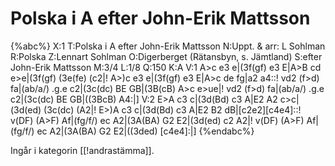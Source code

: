 # Polska i A efter John-Erik Mattsson

{%abc%}
X:1
T:Polska i A efter John-Erik Mattsson
N:Uppt. & arr: L Sohlman
R:Polska
Z:Lennart Sohlman
O:Digerberget (Rätansbyn, s. Jämtland)
S:efter John-Erik Mattsson
M:3/4
L:1/8
Q:150
K:A
V:1
A>c e3 e|(3f(gf) e3 E|A>B cd e>e|(3f(gf) (3e(fe) (c2|!
A>)c e3 e|(3f(gf) e3 E|A>c de fg|a2 a4::!
vd2 (f>d) fa|(ab/a/) .g.e c2|(3c(dc) BE GB|(3B(cB) A>c e>ue|!
vd2 (f>d) fa|(ab/a/) .g.e c2|(3c(dc) BE GB|((3BcB) A4:|]
V:2
E>A c3 c|(3d(Bd) c3 A|E2 A2 c>c|(3d(ed) (3c(dc) (A2|!
E>)A c3 c|(3d(Bd) c3 A|E2 B2 dB|[c2e2][c4e4]::!
v(DF) (A>F) Af|(fg/f/) ec A2|(3A(BA) G2 E2|(3d(ed) c2 A2|!
v(DF) (A>F) Af|(fg/f/) ec A2|(3A(BA) G2 E2|((3ded) [c4e4]:|]
{%endabc%}

Ingår i kategorin [[!andrastämma]].
